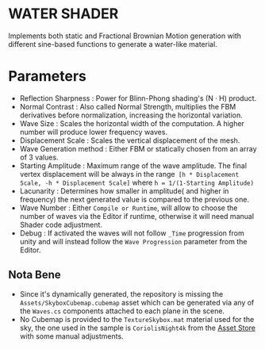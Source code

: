 # WATER SHADER #
Implements both static and Fractional Brownian Motion generation with different sine-based functions to generate a water-like material. 

# Parameters #
 - Reflection Sharpness : Power for Blinn-Phong shading's (N · H) product.
 - Normal Contrast : Also called Normal Strength, multiplies the FBM derivatives before normalization, increasing the horizontal variation. 
 - Wave Size : Scales the horizontal width of the computation. A higher number will produce lower frequency waves.
 - Displacement Scale : Scales the vertical displacement of the mesh.
 - Wave Generation method : Either FBM or statically chosen from an array of 3 values.
 - Starting Amplitude : Maximum range of the wave amplitude. The final vertex displacement will be always in the range` [h * Displacement Scale, -h * Displacement Scale]` where `h = 1/(1-Starting Amplitude)`
 - Lacunarity : Determines how smaller in amplitude( and higher in frequency) the next generated value is compared to the previous one.
 - Wave Number : Either `Compile or Runtime`, will allow to choose the number of waves via the Editor if runtime, otherwise it will need manual Shader code adjustment.
 - Debug : If activated the waves will not follow `_Time` progression from unity and will instead follow the `Wave Progression` parameter from the Editor.

## Nota Bene ##
 - Since it's dynamically generated, the repository is missing the `Assets/SkyboxCubemap.cubemap` asset which can be generated via any of the `Waves.cs` components attached to each plane in the scene.
 - No Cubemap is provided to the `TextureSkybox.mat` material used for the sky, the one used in the sample is `CoriolisNight4k` from the [Asset Store](https://assetstore.unity.com/packages/2d/textures-materials/sky/skybox-series-free-103633#content) with some manual adjustments. 
